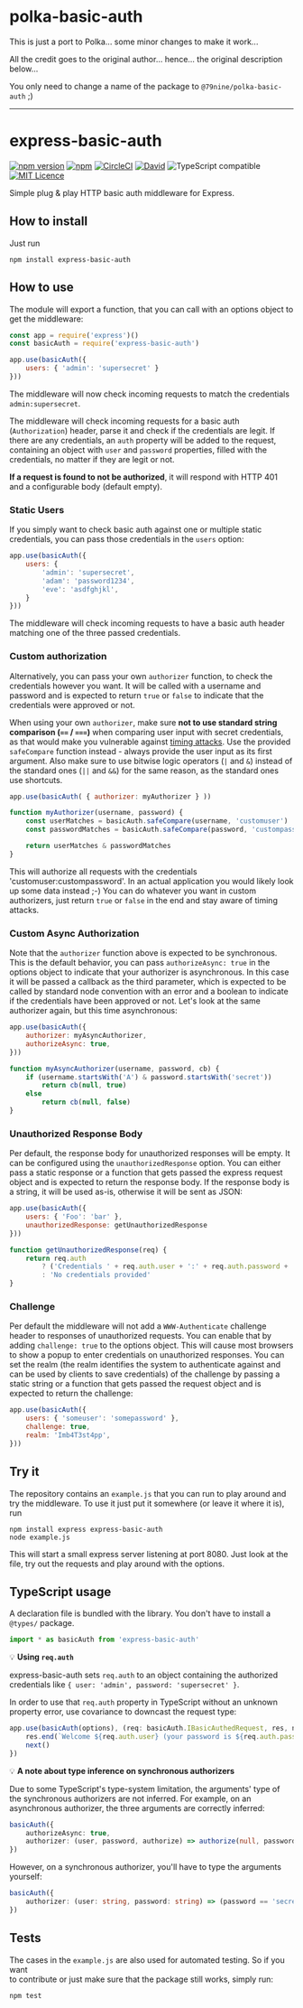# polka-basic-auth

This is just a port to Polka... some minor changes to make it work...

All the credit goes to the original author... hence... the original description below...

You only need to change a name of the package to `@79nine/polka-basic-auth` ;)

---

# express-basic-auth

[![npm version](https://badge.fury.io/js/express-basic-auth.svg)](https://badge.fury.io/js/express-basic-auth)
[![npm](https://img.shields.io/npm/dm/express-basic-auth.svg)]()
[![CircleCI](https://circleci.com/gh/LionC/express-basic-auth/tree/master.svg?style=shield&circle-token=74f7b1557100b45259e67d2492c263e4f99365d4)](https://circleci.com/gh/LionC/express-basic-auth/tree/master)
[![David](https://img.shields.io/david/strongloop/express.svg)]()
![TypeScript compatible](https://img.shields.io/badge/typescript-compatible-brightgreen.svg)
[![MIT Licence](https://badges.frapsoft.com/os/mit/mit.svg?v=103)](https://opensource.org/licenses/mit-license.php)

Simple plug & play HTTP basic auth middleware for Express.

## How to install

Just run

```shell
npm install express-basic-auth
```

## How to use

The module will export a function, that you can call with an options object to
get the middleware:

```js
const app = require('express')()
const basicAuth = require('express-basic-auth')

app.use(basicAuth({
    users: { 'admin': 'supersecret' }
}))
```

The middleware will now check incoming requests to match the credentials
`admin:supersecret`.

The middleware will check incoming requests for a basic auth (`Authorization`)
header, parse it and check if the credentials are legit. If there are any
credentials, an `auth` property will be added to the request, containing
an object with `user` and `password` properties, filled with the credentials,
no matter if they are legit or not.

**If a request is found to not be authorized**, it will respond with HTTP 401
and a configurable body (default empty).

### Static Users

If you simply want to check basic auth against one or multiple static credentials,
you can pass those credentials in the `users` option:

```js
app.use(basicAuth({
    users: {
        'admin': 'supersecret',
        'adam': 'password1234',
        'eve': 'asdfghjkl',
    }
}))
```

The middleware will check incoming requests to have a basic auth header matching
one of the three passed credentials.

### Custom authorization

Alternatively, you can pass your own `authorizer` function, to check the credentials
however you want. It will be called with a username and password and is expected to
return `true` or `false` to indicate that the credentials were approved or not.

When using your own `authorizer`, make sure **not to use standard string comparison (`==` / `===`)**
when comparing user input with secret credentials, as that would make you vulnerable against
[timing attacks](https://en.wikipedia.org/wiki/Timing_attack). Use the provided `safeCompare`
function instead - always provide the user input as its first argument. Also make sure to use bitwise
logic operators (`|` and `&`) instead of the standard ones (`||` and `&&`) for the same reason, as
the standard ones use shortcuts.

```js
app.use(basicAuth( { authorizer: myAuthorizer } ))

function myAuthorizer(username, password) {
    const userMatches = basicAuth.safeCompare(username, 'customuser')
    const passwordMatches = basicAuth.safeCompare(password, 'custompassword')

    return userMatches & passwordMatches
}
```

This will authorize all requests with the credentials 'customuser:custompassword'.
In an actual application you would likely look up some data instead ;-) You can do whatever you
want in custom authorizers, just return `true` or `false` in the end and stay aware of timing
attacks.

### Custom Async Authorization

Note that the `authorizer` function above is expected to be synchronous. This is
the default behavior, you can pass `authorizeAsync: true` in the options object to indicate
that your authorizer is asynchronous. In this case it will be passed a callback
as the third parameter, which is expected to be called by standard node convention
with an error and a boolean to indicate if the credentials have been approved or not.
Let's look at the same authorizer again, but this time asynchronous:

```js
app.use(basicAuth({
    authorizer: myAsyncAuthorizer,
    authorizeAsync: true,
}))

function myAsyncAuthorizer(username, password, cb) {
    if (username.startsWith('A') & password.startsWith('secret'))
        return cb(null, true)
    else
        return cb(null, false)
}
```

### Unauthorized Response Body

Per default, the response body for unauthorized responses will be empty. It can
be configured using the `unauthorizedResponse` option. You can either pass a
static response or a function that gets passed the express request object and is
expected to return the response body. If the response body is a string, it will
be used as-is, otherwise it will be sent as JSON:

```js
app.use(basicAuth({
    users: { 'Foo': 'bar' },
    unauthorizedResponse: getUnauthorizedResponse
}))

function getUnauthorizedResponse(req) {
    return req.auth
        ? ('Credentials ' + req.auth.user + ':' + req.auth.password + ' rejected')
        : 'No credentials provided'
}
```

### Challenge

Per default the middleware will not add a `WWW-Authenticate` challenge header to
responses of unauthorized requests. You can enable that by adding `challenge: true`
to the options object. This will cause most browsers to show a popup to enter
credentials on unauthorized responses. You can set the realm (the realm
identifies the system to authenticate against and can be used by clients to save
credentials) of the challenge by passing a static string or a function that gets
passed the request object and is expected to return the challenge:

```js
app.use(basicAuth({
    users: { 'someuser': 'somepassword' },
    challenge: true,
    realm: 'Imb4T3st4pp',
}))
```

## Try it

The repository contains an `example.js` that you can run to play around and try
the middleware. To use it just put it somewhere (or leave it where it is), run

```shell
npm install express express-basic-auth
node example.js
```

This will start a small express server listening at port 8080. Just look at the file,
try out the requests and play around with the options.

## TypeScript usage

A declaration file is bundled with the library. You don't have to install a `@types/` package.

```typescript
import * as basicAuth from 'express-basic-auth'
```

:bulb: **Using `req.auth`**

express-basic-auth sets `req.auth` to an object containing the authorized credentials like `{ user: 'admin', password: 'supersecret' }`.

In order to use that `req.auth` property in TypeScript without an unknown property error, use covariance to downcast the request type:

```typescript
app.use(basicAuth(options), (req: basicAuth.IBasicAuthedRequest, res, next) => {
    res.end(`Welcome ${req.auth.user} (your password is ${req.auth.password})`)
    next()
})
```

:bulb: **A note about type inference on synchronous authorizers**

Due to some TypeScript's type-system limitation, the arguments' type of the synchronous authorizers are not inferred.
For example, on an asynchronous authorizer, the three arguments are correctly inferred:

```typescript
basicAuth({
    authorizeAsync: true,
    authorizer: (user, password, authorize) => authorize(null, password == 'secret'),
})
```

However, on a synchronous authorizer, you'll have to type the arguments yourself:

```typescript
basicAuth({
    authorizer: (user: string, password: string) => (password == 'secret')
})
```

## Tests

The cases in the `example.js` are also used for automated testing. So if you want  
to contribute or just make sure that the package still works, simply run:

```shell
npm test
```
